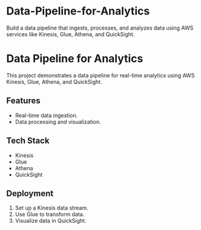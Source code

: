 # Data-Pipeline-for-Analytics
Build a data pipeline that ingests, processes, and analyzes data using AWS services like Kinesis, Glue, Athena, and QuickSight.
# Data Pipeline for Analytics

This project demonstrates a data pipeline for real-time analytics using AWS Kinesis, Glue, Athena, and QuickSight.

## Features
- Real-time data ingestion.
- Data processing and visualization.

## Tech Stack
- Kinesis
- Glue
- Athena
- QuickSight

## Deployment
1. Set up a Kinesis data stream.
2. Use Glue to transform data.
3. Visualize data in QuickSight.

